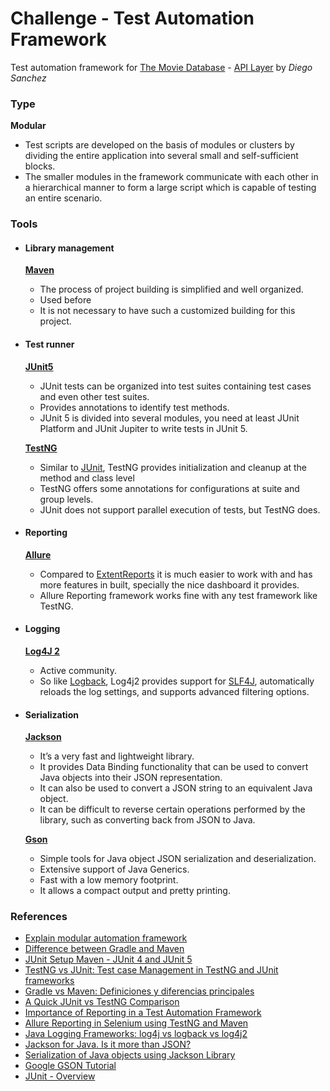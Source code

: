 # Challenge - Test Automation Framework   

Test automation framework for [The Movie Database](https://www.themoviedb.org/) - [API Layer](https://developers.themoviedb.org/4/getting-started)
by _Diego Sanchez_

### Type 
**Modular**
- Test scripts are developed on the basis of modules or clusters by dividing the entire application into several small and self-sufficient blocks.
- The smaller modules in the framework communicate with each other in a hierarchical manner to form a large script which is capable of testing an entire scenario.

### Tools

- #### Library management 

  **[Maven](https://maven.apache.org/)**

  - The process of project building is simplified and well organized.
  - Used before
  - It is not necessary to have such a customized building for this project. 

- #### Test runner
  
  **[JUnit5]()**
  - JUnit tests can be organized into test suites containing test cases and even other test suites.
  - Provides annotations to identify test methods.
  - JUnit 5 is divided into several modules, you need at least JUnit Platform and JUnit Jupiter to write tests in JUnit 5.

  **[TestNG](https://testng.org/doc/)** 
  - Similar to [JUnit](https://junit.org/junit5/), TestNG provides initialization and cleanup at the method and class level
  - TestNG offers some annotations for configurations at suite and group levels.
  - JUnit does not support parallel execution of tests, but TestNG does.

- #### Reporting 

  **[Allure](https://qameta.io/allure-report/)**
    - Compared to [ExtentReports](https://www.extentreports.com/) it is much easier to work with and has more features in built, specially the nice dashboard it provides.
    - Allure Reporting framework works fine with any test framework like TestNG.

- #### Logging

  **[Log4J 2](https://logging.apache.org/log4j/2.x/)**
  - Active community.
  - So like [Logback](https://logback.qos.ch/), Log4j2 provides support for [SLF4J](https://www.slf4j.org/), automatically reloads the log settings, and supports advanced filtering options.

- #### Serialization
  
  **[Jackson](https://github.com/FasterXML/jackson)**
  - It’s a very fast and lightweight library.
  - It provides Data Binding functionality that can be used to convert Java objects into their JSON representation.
  - It can also be used to convert a JSON string to an equivalent Java object.
  - It can be difficult to reverse certain operations performed by the library, such as converting back from JSON to Java.
  
  **[Gson](https://github.com/google/gson)**
  - Simple tools for Java object JSON serialization and deserialization.
  - Extensive support of Java Generics.
  - Fast with a low memory footprint.
  - It allows a compact output and pretty printing.

### References

- [Explain modular automation framework](https://www.tutorialspoint.com/explain-modular-automation-framework)
- [Difference between Gradle and Maven](https://www.geeksforgeeks.org/difference-between-gradle-and-maven/)
- [JUnit Setup Maven - JUnit 4 and JUnit 5](https://www.digitalocean.com/community/tutorials/junit-setup-maven)
- [TestNG vs JUnit: Test case Management in TestNG and JUnit frameworks](https://www.lambdatest.com/blog/testng-vs-junit-which-testing-framework-should-you-choose/)
- [Gradle vs Maven: Definiciones y diferencias principales](https://www.chakray.com/es/gradle-vs-maven-definiciones-diferencias/)
- [A Quick JUnit vs TestNG Comparison](https://www.baeldung.com/junit-vs-testng)
- [Importance of Reporting in a Test Automation Framework](https://www.linkedin.com/pulse/importance-reporting-test-automation-framework-kushan-amarasiri)
- [Allure Reporting in Selenium using TestNG and Maven](https://medium.com/@sonaldwivedi/allure-reporting-in-selenium-using-testng-and-maven-8a3a5ff07856)
- [Java Logging Frameworks: log4j vs logback vs log4j2](https://stackify.com/compare-java-logging-frameworks/)
- [Jackson for Java. Is it more than JSON?](https://kodejava.org/jackson-for-java-is-it-more-than-json/)
- [Serialization of Java objects using Jackson Library](https://www.techiedelight.com/serialization-java-objects-jackson-library/)
- [Google GSON Tutorial](https://www.javaguides.net/p/google-gson-tutorial.html)
- [JUnit - Overview](https://www.tutorialspoint.com/junit/junit_overview.htm)